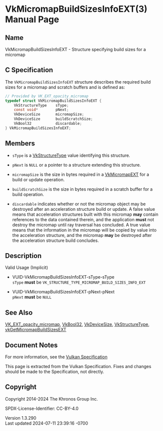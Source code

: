 # VkMicromapBuildSizesInfoEXT(3) Manual Page

## Name

VkMicromapBuildSizesInfoEXT - Structure specifying build sizes for a
micromap



## <a href="#_c_specification" class="anchor"></a>C Specification

The `VkMicromapBuildSizesInfoEXT` structure describes the required build
sizes for a micromap and scratch buffers and is defined as:

``` c
// Provided by VK_EXT_opacity_micromap
typedef struct VkMicromapBuildSizesInfoEXT {
    VkStructureType    sType;
    const void*        pNext;
    VkDeviceSize       micromapSize;
    VkDeviceSize       buildScratchSize;
    VkBool32           discardable;
} VkMicromapBuildSizesInfoEXT;
```

## <a href="#_members" class="anchor"></a>Members

- `sType` is a [VkStructureType](https://registry.khronos.org/vulkan/specs/1.3-extensions/man/html/VkStructureType.html) value identifying
  this structure.

- `pNext` is `NULL` or a pointer to a structure extending this
  structure.

- `micromapSize` is the size in bytes required in a
  [VkMicromapEXT](https://registry.khronos.org/vulkan/specs/1.3-extensions/man/html/VkMicromapEXT.html) for a build or update operation.

- `buildScratchSize` is the size in bytes required in a scratch buffer
  for a build operation.

- `discardable` indicates whether or not the micromap object may be
  destroyed after an acceleration structure build or update. A false
  value means that acceleration structures built with this micromap
  **may** contain references to the data contained therein, and the
  application **must** not destroy the micromap until ray traversal has
  concluded. A true value means that the information in the micromap
  will be copied by value into the acceleration structure, and the
  micromap **may** be destroyed after the acceleration structure build
  concludes.

## <a href="#_description" class="anchor"></a>Description

Valid Usage (Implicit)

- <a href="#VUID-VkMicromapBuildSizesInfoEXT-sType-sType"
  id="VUID-VkMicromapBuildSizesInfoEXT-sType-sType"></a>
  VUID-VkMicromapBuildSizesInfoEXT-sType-sType  
  `sType` **must** be `VK_STRUCTURE_TYPE_MICROMAP_BUILD_SIZES_INFO_EXT`

- <a href="#VUID-VkMicromapBuildSizesInfoEXT-pNext-pNext"
  id="VUID-VkMicromapBuildSizesInfoEXT-pNext-pNext"></a>
  VUID-VkMicromapBuildSizesInfoEXT-pNext-pNext  
  `pNext` **must** be `NULL`

## <a href="#_see_also" class="anchor"></a>See Also

[VK_EXT_opacity_micromap](https://registry.khronos.org/vulkan/specs/1.3-extensions/man/html/VK_EXT_opacity_micromap.html),
[VkBool32](https://registry.khronos.org/vulkan/specs/1.3-extensions/man/html/VkBool32.html), [VkDeviceSize](https://registry.khronos.org/vulkan/specs/1.3-extensions/man/html/VkDeviceSize.html),
[VkStructureType](https://registry.khronos.org/vulkan/specs/1.3-extensions/man/html/VkStructureType.html),
[vkGetMicromapBuildSizesEXT](https://registry.khronos.org/vulkan/specs/1.3-extensions/man/html/vkGetMicromapBuildSizesEXT.html)

## <a href="#_document_notes" class="anchor"></a>Document Notes

For more information, see the <a
href="https://registry.khronos.org/vulkan/specs/1.3-extensions/html/vkspec.html#VkMicromapBuildSizesInfoEXT"
target="_blank" rel="noopener">Vulkan Specification</a>

This page is extracted from the Vulkan Specification. Fixes and changes
should be made to the Specification, not directly.

## <a href="#_copyright" class="anchor"></a>Copyright

Copyright 2014-2024 The Khronos Group Inc.

SPDX-License-Identifier: CC-BY-4.0

Version 1.3.290  
Last updated 2024-07-11 23:39:16 -0700
